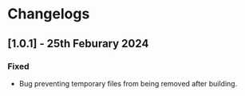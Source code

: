 # Changelogs

## [1.0.1] - 25th Feburary 2024

### Fixed

- Bug preventing temporary files from being removed after building.